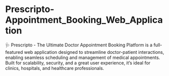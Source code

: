 # Prescripto-Appointment_Booking_Web_Application
🩺 Prescripto - The Ultimate Doctor Appointment Booking Platform is a full-featured web application designed to streamline doctor-patient interactions, enabling seamless scheduling and management of medical appointments. Built for scalability, security, and a great user experience, it’s ideal for clinics, hospitals, and healthcare professionals.
